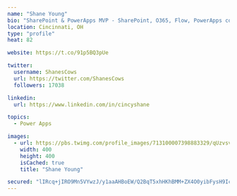 ```yaml
---
name: "Shane Young"
bio: "SharePoint & PowerApps MVP - SharePoint, O365, Flow, PowerApps consulting? @PowerApps911 | Pure Snark? You found it."
location: Cincinnati, OH
type: "profile"
heat: 82

website: https://t.co/91p5BQ3pUe

twitter:
  username: ShanesCows
  url: https://twitter.com/ShanesCows
  followers: 17038

linkedin:
  url: https://www.linkedin.com/in/cincyshane

topics:
  - Power Apps

images:
  - url: https://pbs.twimg.com/profile_images/713100007398883329/qUzvsvQ3_400x400.jpg
    width: 400
    height: 400
    isCached: true
    title: "Shane Young"

secured: "lIRcq+jIRO9Mn5VYwzJ/y1aaAHBoEW/Q2BqT5xhHKhBMM+ZX4O0yibFysH9IcL0Imq8NCj5UyyGHOsve5C9xfRF7ENs1sTYrXvQmwvdj6pkUukVkbNrQRTADNGjQ3mvV62ns/v9seRP5eRgeUmThpNl2OTVSTm4kSamtAOdw0AHx5HfjURqr7c1eGVJiH8UnODAHQpnfjJ0P8vgJSvUWOaSXhtRxqKvwbaR+OiPW3wws4GI6iNCap0zikG1NCdLG3hLhw3bcma27Ys7jq2TxI24UxRdWeaGvPSgrpWEVNoiQZNmWNxH0Ghn+qWsT9BLp1uUapYoHaS0l1v5JWjyZ5FdlACY6LyFgqH/HP09vyYgIK56SqO67NfXDDBGNLL/uSALY9HSWe3AHal2T6AeFXG89VjsRjVNMZQuy2L+1/m4=;wygr+NQuu+RrWVgH98Z05w=="
---
```


